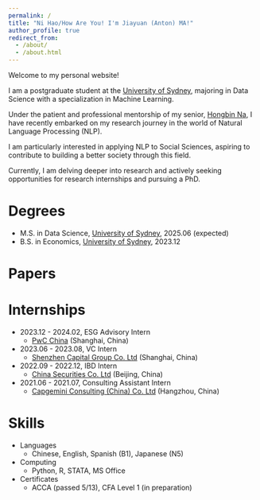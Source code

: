 ```yaml
---
permalink: /
title: "Ni Hao/How Are You! I'm Jiayuan (Anton) MA!"
author_profile: true
redirect_from: 
  - /about/
  - /about.html
---
```

Welcome to my personal website!

I am a postgraduate student at the [University of Sydney](https://www.sydney.edu.au/), 
majoring in Data Science with a specialization in Machine Learning.

Under the patient and professional mentorship of my senior, [Hongbin Na](https://hongbin-ze.github.io/), 
I have recently embarked on my research journey in the world of Natural Language Processing (NLP). 

I am particularly interested in applying NLP to Social Sciences, 
aspiring to contribute to building a better society through this field.

Currently, I am delving deeper into research 
and actively seeking opportunities for research internships and pursuing a PhD.

# Degrees
* M.S. in Data Science, [University of Sydney](https://www.sydney.edu.au/), 2025.06 (expected)
* B.S. in Economics, [University of Sydney](https://www.sydney.edu.au/), 2023.12

# Papers

# Internships
* 2023.12 - 2024.02, ESG Advisory Intern
  * [PwC China](https://www.pwccn.com/en.html) (Shanghai, China)
* 2023.06 - 2023.08, VC Intern
  * [Shenzhen Capital Group Co. Ltd](https://www.szvc.com.cn/en) (Shanghai, China)
* 2022.09 - 2022.12, IBD Intern
  * [China Securities Co. Ltd](https://www.group.citic/en/) (Beijing, China)
* 2021.06 - 2021.07, Consulting Assistant Intern
  * [Capgemini Consulting (China) Co. Ltd](https://www.capgemini.com/cn-zh) (Hangzhou, China)

# Skills
* Languages
  * Chinese, English, Spanish (B1), Japanese (N5)
* Computing
  * Python, R, STATA, MS Office
* Certificates
  * ACCA (passed 5/13), CFA Level 1 (in preparation)